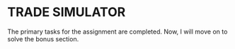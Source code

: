 # TRADE SIMULATOR

The primary tasks for the assignment are completed. Now, I will move on to solve the bonus section.
